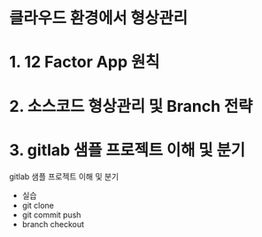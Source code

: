 # 클라우드 환경에서 형상관리





# 1. 12 Factor App 원칙





# 2. 소스코드 형상관리 및 Branch 전략





# 3. gitlab 샘플 프로젝트 이해 및 분기

gitlab 샘플 프로젝트 이해 및 분기

- 실습
- git clone
- git commit push
- branch checkout





